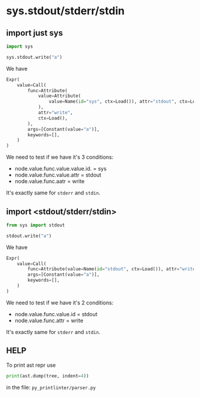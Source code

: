 # sys.stdout/stderr/stdin

## import just sys

```python
import sys

sys.stdout.write("a")
```

We have

```python
Expr(
    value=Call(
        func=Attribute(
            value=Attribute(
                value=Name(id="sys", ctx=Load()), attr="stdout", ctx=Load()
            ),
            attr="write",
            ctx=Load(),
        ),
        args=[Constant(value="a")],
        keywords=[],
    )
)
```

We need to test if we have it's 3 conditions:

- node.value.func.value.value.id. = sys
- node.value.func.value.attr = stdout
- node.value.func.aatr = write

It's exactly same for `stderr` and `stdin`.

## import <stdout/stderr/stdin>

```python
from sys import stdout

stdout.write("a")
```

We have

```python
Expr(
    value=Call(
        func=Attribute(value=Name(id="stdout", ctx=Load()), attr="write", ctx=Load()),
        args=[Constant(value="a")],
        keywords=[],
    )
)
```

We need to test if we have it's 2 conditions:

- node.value.func.value.id = stdout
- node.value.func.attr = write

It's exactly same for `stderr` and `stdin`.

## HELP

To print ast repr use

```python
print(ast.dump(tree, indent=4))
```

in the file: `py_printlinter/parser.py`
